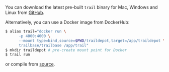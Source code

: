 You can download the latest pre-built `trail` binary for Mac, Windows and Linux
from [GitHub](https://github.com/trailbaseio/trailbase/releases/).

Alternatively, you can use a Docker image from DockerHub:

```bash
$ alias trail="docker run \
      -p 4000:4000 \
      --mount type=bind,source=$PWD/traildepot,target=/app/traildepot \
      trailbase/trailbase /app/trail"
$ mkdir traildepot # pre-create mount point for Docker
$ trail run
```

or compile from [source](https://github.com/trailbaseio/trailbase).
